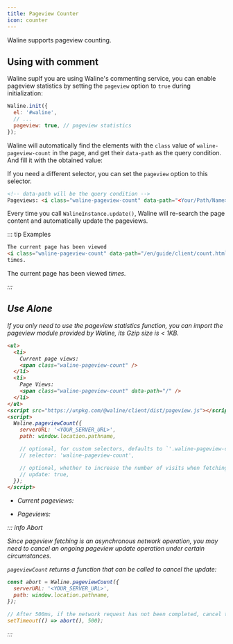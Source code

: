 ```yaml
---
title: Pageview Counter
icon: counter
---
```


Waline supports pageview counting.

<!-- more -->

## Using with comment

Waline supIf you are using Waline's commenting service, you can enable pageview statistics by setting the `pageview` option to `true` during initialization:

```js
Waline.init({
  el: '#waline',
  // ...
  pageview: true, // pageview statistics
});
```

Waline will automatically find the elements with the `class` value of `waline-pageview-count` in the page, and get their `data-path` as the query condition. And fill it with the obtained value:

If you need a different selector, you can set the `pageview` option to this selector.

```html
<!-- data-path will be the query condition -->
Pageviews: <i class="waline-pageview-count" data-path="<Your/Path/Name>"></i>
```

Every time you call `WalineInstance.update()`, Waline will re-search the page content and automatically update the pageviews.

::: tip Examples

```html
The current page has been viewed
<i class="waline-pageview-count" data-path="/en/guide/client/count.html" />
times.
```

The current page has been viewed
<i class="waline-pageview-count" data-path="/en/guide/client/count.html" /> times.

:::

## Use Alone

If you only need to use the pageview statistics function, you can import the pageview module provided by Waline, its Gzip size is < 1KB.

```html
<ul>
  <li>
    Current page views:
    <span class="waline-pageview-count" />
  </li>
  <li>
    Page Views:
    <span class="waline-pageview-count" data-path="/" />
  </li>
</ul>
<script src="https://unpkg.com/@waline/client/dist/pageview.js"></script>
<script>
  Waline.pageviewCount({
    serverURL: '<YOUR_SERVER_URL>',
    path: window.location.pathname,

    // optional, for custom selectors, defaults to `'.waline-pageview-count'`
    // selector: 'waline-pageview-count',

    // optional, whether to increase the number of visits when fetching, the default is `true`
    // update: true,
  });
</script>
```

- Current pageviews: <span class="waline-pageview-count" />

- Pageviews: <span class="waline-pageview-count" data-path="/" />

::: info Abort

Since pageview fetching is an asynchronous network operation, you may need to cancel an ongoing pageview update operation under certain circumstances.

`pageviewCount` returns a function that can be called to cancel the update:

```js
const abort = Waline.pageviewCount({
  serverURL: '<YOUR_SERVER_URL>',
  path: window.location.pathname,
});

// After 500ms, if the network request has not been completed, cancel this operation
setTimeout(() => abort(), 500);
```

:::
